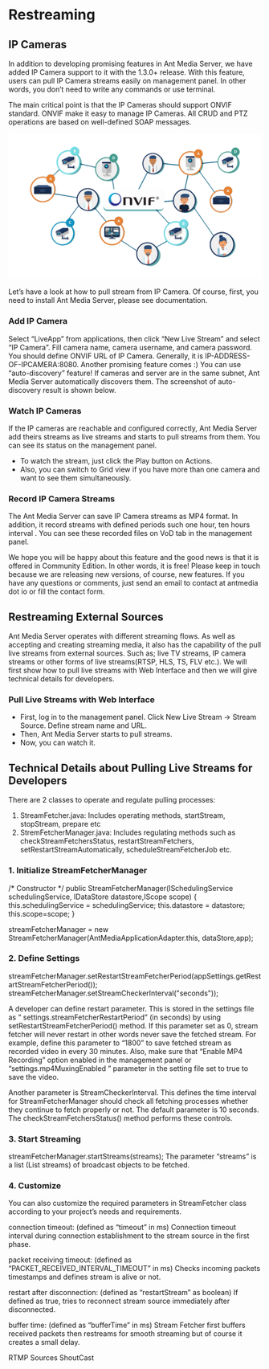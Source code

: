 # Restreaming

## IP Cameras
In addition to developing promising features in Ant Media Server, we have added IP Camera support to it with the 1.3.0+ release. With this feature,  users can pull IP Camera streams easily on management panel. In other words, you don’t need to write any commands or use terminal.

The main critical point is that the IP Cameras should support ONVIF standard. ONVIF make it easy to manage IP Cameras. All CRUD and PTZ operations are based on well-defined SOAP messages.

![](https://github.com/mekya/antmedia-doc/blob/master/onvif_conformance.gif)

Let’s have a look at how to pull stream from IP Camera. Of course, first, you need to install Ant Media Server, please see documentation.

### Add IP Camera

Select “LiveApp” from applications, then click “New Live Stream” and select “IP Camera”. Fill camera name, camera username, and camera password. You should define ONVIF URL of IP Camera. Generally, it is IP-ADDRESS-OF-IPCAMERA:8080.  Another promising feature comes :) You can use “auto-discovery” feature! If cameras and server are in the same subnet, Ant Media Server automatically discovers them. The screenshot of  auto-discovery result is shown below.

### Watch IP Cameras

If the IP cameras are reachable and configured correctly, Ant Media Server add theirs streams as live streams and starts to pull streams from them. You can see its status on the management panel.

* To watch the stream, just click the Play button on Actions.
* Also, you can switch to Grid view if you have more than one camera and want to see them simultaneously.

### Record IP Camera Streams

The Ant Media Server can save IP Camera streams as MP4 format. In addition, it record streams with defined periods such one hour, ten hours interval . You can see these recorded files on VoD tab in the management panel.

We hope you will be happy about this feature and the good news is that it is offered in Community Edition. In other words, it is free! Please keep in touch because we are releasing new versions, of course, new features. If you have any questions or comments,  just send an email to contact at antmedia dot io or fill the contact form.

## Restreaming External Sources

Ant Media Server operates with different streaming flows. As well as accepting and creating streaming media, it also has the capability of the pull live streams from external sources. Such as; live TV streams, IP camera streams or other forms of live streams(RTSP, HLS, TS, FLV etc.). We will first show how to pull live streams with Web Interface and then we will give technical details for developers.

### Pull Live Streams with Web Interface

* First, log in to the management panel. Click New Live Stream -> Stream Source. Define stream name and URL.
* Then, Ant Media Server starts to pull streams.
* Now, you can watch it.

## Technical Details about Pulling Live Streams for Developers

There are 2 classes to operate and regulate pulling processes:

1. StreamFetcher.java: Includes operating methods, startStream, stopStream, prepare etc
2. StremFetcherManager.java: Includes regulating methods such as checkStreamFetchersStatus, restartStreamFetchers, setRestartStreamAutomatically, scheduleStreamFetcherJob etc.

### 1.  Initialize StreamFetcherManager

/* Constructor */
public StreamFetcherManager(ISchedulingService schedulingService, IDataStore datastore,IScope scope) {
    this.schedulingService = schedulingService;
    this.datastore = datastore;
    this.scope=scope;
}

streamFetcherManager = new StreamFetcherManager(AntMediaApplicationAdapter.this, dataStore,app);

### 2. Define Settings

streamFetcherManager.setRestartStreamFetcherPeriod(appSettings.getRestartStreamFetcherPeriod());
streamFetcherManager.setStreamCheckerInterval("seconds"));

A developer can define restart parameter. This is stored in the settings file as ” settings.streamFetcherRestartPeriod” (in seconds) by using setRestartStreamFetcherPeriod() method. If this parameter set as 0, stream fetcher will never restart in other words never save the fetched stream. For example, define this parameter to “1800” to save fetched stream as recorded video in every 30 minutes. Also, make sure that “Enable MP4 Recording” option enabled in the management panel or “settings.mp4MuxingEnabled ” parameter in the setting file set to true to save the video.

Another parameter is StreamCheckerInterval. This defines the time interval for StreamFetcherManager should check all fetching processes whether they continue to fetch properly or not. The default parameter is 10 seconds. The checkStreamFetchersStatus() method performs these controls.

### 3. Start Streaming

streamFetcherManager.startStreams(streams);
The parameter “streams” is a list (List<Broadcast> streams) of broadcast objects to be fetched.

### 4. Customize

You can also customize the required parameters in StreamFetcher class according to your project’s needs and requirements.

connection timeout: (defined as “timeout” in ms) Connection timeout interval during connection establishment to the stream source in the first phase.

packet receiving timeout: (defined as “PACKET_RECEIVED_INTERVAL_TIMEOUT” in ms) Checks incoming packets timestamps and defines stream is alive or not.

restart after disconnection: (defined as “restartStream” as boolean) If defined as true, tries to reconnect stream source immediately after disconnected.

buffer time: (defined as “bufferTime” in ms) Stream Fetcher first buffers received packets then restreams for smooth streaming but of course it creates a small delay.

RTMP Sources
ShoutCast